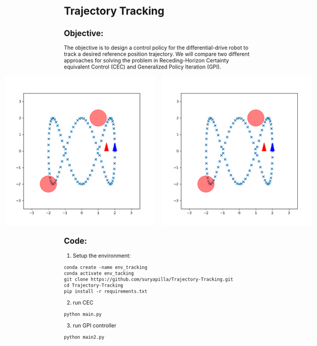 # Trajectory Tracking

## Objective:
The objective is to design a control policy for the differential-drive robot to track a desired reference
position trajectory. We will compare two different approaches for solving the problem in Receding-Horizon Certainty equivalent Control (CEC) and Generalized Policy Iteration (GPI).

<div style="display: flex; justify-content: center;">
  <img src="./gifs/2_5_10.gif" width="400" alt="Tracking 1" style="margin-right: 20px;">
  <img src="./gifs/20_5_10_50T.gif" width="400" alt="Tracking 2">
</div>

## Code:
1. Setup the environment:

```
conda create -name env_tracking
conda activate env_tacking
git clone https://github.com/suryapilla/Trajectory-Tracking.git
cd Trajectory-Tracking
pip install -r requirements.txt

```

2. run CEC 
```
python main.py
```

3. run GPI controller
```
python main2.py
```
